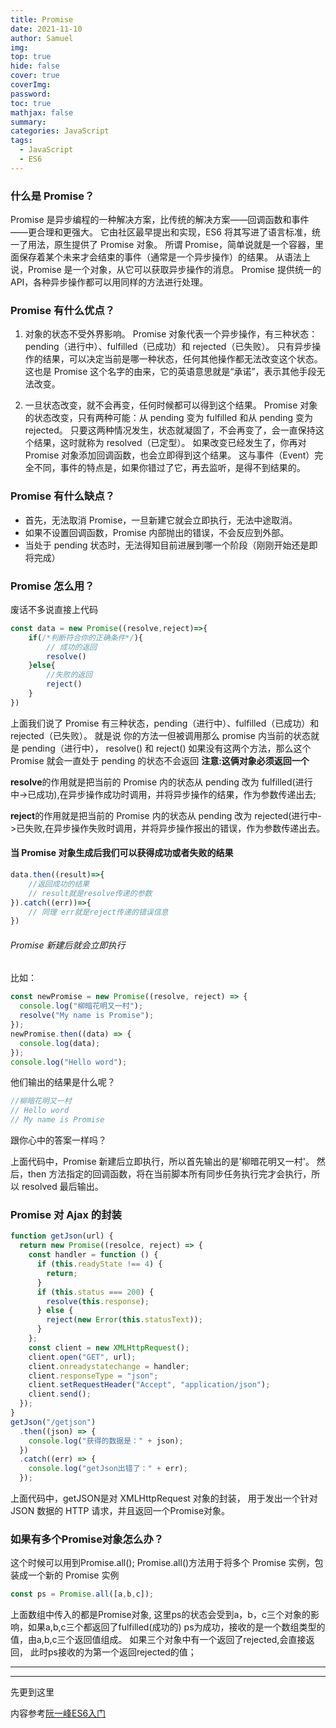 ```yaml
---
title: Promise
date: 2021-11-10
author: Samuel
img:
top: true
hide: false
cover: true
coverImg:
password:
toc: true
mathjax: false
summary:
categories: JavaScript
tags:
  - JavaScript
  - ES6
---
```


### 什么是 Promise？

Promise 是异步编程的一种解决方案，比传统的解决方案——回调函数和事件——更合理和更强大。
它由社区最早提出和实现，ES6 将其写进了语言标准，统一了用法，原生提供了 Promise 对象。
所谓 Promise，简单说就是一个容器，里面保存着某个未来才会结束的事件（通常是一个异步操作）的结果。
从语法上说，Promise 是一个对象，从它可以获取异步操作的消息。
Promise 提供统一的 API，各种异步操作都可以用同样的方法进行处理。

### Promise 有什么优点？

1. 对象的状态不受外界影响。
   Promise 对象代表一个异步操作，有三种状态：
   pending（进行中）、fulfilled（已成功）和 rejected（已失败）。
   只有异步操作的结果，可以决定当前是哪一种状态，任何其他操作都无法改变这个状态。
   这也是 Promise 这个名字的由来，它的英语意思就是“承诺”，表示其他手段无法改变。

2. 一旦状态改变，就不会再变，任何时候都可以得到这个结果。
   Promise 对象的状态改变，只有两种可能：从 pending 变为 fulfilled 和从 pending 变为 rejected。
   只要这两种情况发生，状态就凝固了，不会再变了，会一直保持这个结果，这时就称为 resolved（已定型）。
   如果改变已经发生了，你再对 Promise 对象添加回调函数，也会立即得到这个结果。
   这与事件（Event）完全不同，事件的特点是，如果你错过了它，再去监听，是得不到结果的。

### Promise 有什么缺点？

- 首先，无法取消 Promise，一旦新建它就会立即执行，无法中途取消。
- 如果不设置回调函数，Promise 内部抛出的错误，不会反应到外部。
- 当处于 pending 状态时，无法得知目前进展到哪一个阶段（刚刚开始还是即将完成）

### Promise 怎么用？

废话不多说直接上代码

```js
const data = new Promise((resolve,reject)=>{
    if(/*判断符合你的正确条件*/){
        // 成功的返回
        resolve()
    }else{
        //失败的返回
        reject()
    }
})
```

上面我们说了 Promise 有三种状态，pending（进行中）、fulfilled（已成功）和 rejected（已失败）。
就是说 你的方法一但被调用那么 promise 内当前的状态就是 pending（进行中），
resolve() 和 reject()
如果没有这两个方法，那么这个 Promise 就会一直处于 pending 的状态不会返回
**注意:这俩对象必须返回一个**

<b>resolve</b>的作用就是把当前的 Promise 内的状态从 pending 改为 fulfilled(进行中->已成功),在异步操作成功时调用，并将异步操作的结果，作为参数传递出去;

<b>reject</b>的作用就是把当前的 Promise 内的状态从 pending 改为 rejected(进行中->已失败,在异步操作失败时调用，并将异步操作报出的错误，作为参数传递出去。

#### 当 Promise 对象生成后我们可以获得成功或者失败的结果

```js
data.then((result)=>{
    //返回成功的结果
    // result就是resolve传递的参数
}).catch((err))=>{
    // 同理 err就是reject传递的错误信息
})
```

###### Promise 新建后就会立即执行

比如：

```js
const newPromise = new Promise((resolve, reject) => {
  console.log("柳暗花明又一村");
  resolve("My name is Promise");
});
newPromise.then((data) => {
  console.log(data);
});
console.log("Hello word");
```

他们输出的结果是什么呢？

```js
//柳暗花明又一村
// Hello word
// My name is Promise
```

跟你心中的答案一样吗？

上面代码中，Promise 新建后立即执行，所以首先输出的是'柳暗花明又一村'。
然后，then 方法指定的回调函数，将在当前脚本所有同步任务执行完才会执行，所以 resolved 最后输出。

### Promise 对 Ajax 的封装

```js
function getJson(url) {
  return new Promise((resolce, reject) => {
    const handler = function () {
      if (this.readyState !== 4) {
        return;
      }
      if (this.status === 200) {
        resolve(this.response);
      } else {
        reject(new Error(this.statusText));
      }
    };
    const client = new XMLHttpRequest();
    client.open("GET", url);
    client.onreadystatechange = handler;
    client.responseType = "json";
    client.setRequestHeader("Accept", "application/json");
    client.send();
  });
}
getJson("/getjson")
  .then((json) => {
    console.log("获得的数据是：" + json);
  })
  .catch((err) => {
    console.log("getJson出错了：" + err);
  });
```
上面代码中，getJSON是对 XMLHttpRequest 对象的封装，
用于发出一个针对 JSON 数据的 HTTP 请求，并且返回一个Promise对象。

### 如果有多个Promise对象怎么办？

这个时候可以用到Promise.all();
Promise.all()方法用于将多个 Promise 实例，包装成一个新的 Promise 实例
```js
const ps = Promise.all([a,b,c]);
```
上面数组中传入的都是Promise对象,
这里ps的状态会受到a，b，c三个对象的影响，如果a,b,c三个都返回了fulfilled(成功的)
ps为成功，接收的是一个数组类型的值，由a,b,c三个返回值组成。
如果三个对象中有一个返回了rejected,会直接返回，
此时ps接收的为第一个返回rejected的值；


- - -
- - - 

先更到这里




内容参考[阮一峰ES6入门](https://es6.ruanyifeng.com/)

